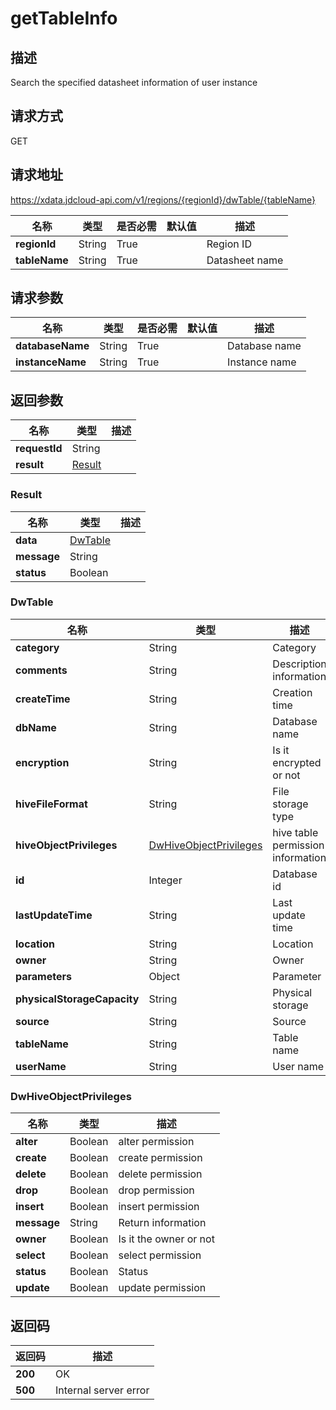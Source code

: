 # getTableInfo


## 描述
Search the specified datasheet information of user instance

## 请求方式
GET

## 请求地址
https://xdata.jdcloud-api.com/v1/regions/{regionId}/dwTable/{tableName}

|名称|类型|是否必需|默认值|描述|
|---|---|---|---|---|
|**regionId**|String|True||Region ID|
|**tableName**|String|True||Datasheet name|

## 请求参数
|名称|类型|是否必需|默认值|描述|
|---|---|---|---|---|
|**databaseName**|String|True||Database name|
|**instanceName**|String|True||Instance name|


## 返回参数
|名称|类型|描述|
|---|---|---|
|**requestId**|String||
|**result**|[Result](##Result)||


### <a name="Result">Result</a>
|名称|类型|描述|
|---|---|---|
|**data**|[DwTable](##DwTable)||
|**message**|String||
|**status**|Boolean||
### <a name="DwTable">DwTable</a>
|名称|类型|描述|
|---|---|---|
|**category**|String|Category|
|**comments**|String|Description information|
|**createTime**|String|Creation time|
|**dbName**|String|Database name|
|**encryption**|String|Is it encrypted or not|
|**hiveFileFormat**|String|File storage type|
|**hiveObjectPrivileges**|[DwHiveObjectPrivileges](##DwHiveObjectPrivileges)|hive table permission information|
|**id**|Integer|Database id|
|**lastUpdateTime**|String|Last update time|
|**location**|String|Location|
|**owner**|String|Owner|
|**parameters**|Object|Parameter|
|**physicalStorageCapacity**|String|Physical storage|
|**source**|String|Source|
|**tableName**|String|Table name|
|**userName**|String|User name|
### <a name="DwHiveObjectPrivileges">DwHiveObjectPrivileges</a>
|名称|类型|描述|
|---|---|---|
|**alter**|Boolean|alter permission|
|**create**|Boolean|create permission|
|**delete**|Boolean|delete permission|
|**drop**|Boolean|drop permission|
|**insert**|Boolean|insert permission|
|**message**|String|Return information|
|**owner**|Boolean|Is it the owner or not|
|**select**|Boolean|select permission|
|**status**|Boolean|Status|
|**update**|Boolean|update permission|

## 返回码
|返回码|描述|
|---|---|
|**200**|OK|
|**500**|Internal server error|
